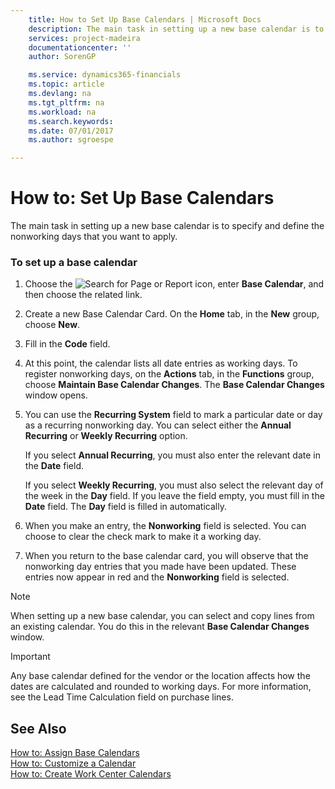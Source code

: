 ```yaml
---
    title: How to Set Up Base Calendars | Microsoft Docs
    description: The main task in setting up a new base calendar is to specify and define the nonworking days that you want to apply.
    services: project-madeira
    documentationcenter: ''
    author: SorenGP

    ms.service: dynamics365-financials
    ms.topic: article
    ms.devlang: na
    ms.tgt_pltfrm: na
    ms.workload: na
    ms.search.keywords:
    ms.date: 07/01/2017
    ms.author: sgroespe

---
```

# How to: Set Up Base Calendars
The main task in setting up a new base calendar is to specify and define the nonworking days that you want to apply.  
  
### To set up a base calendar  
  
1.  Choose the ![Search for Page or Report](media/ui-search/search_small.png "Search for Page or Report icon") icon, enter **Base Calendar**, and then choose the related link.  
  
2.  Create a new Base Calendar Card. On the **Home** tab, in the **New** group, choose **New**.  
  
3.  Fill in the **Code** field.  
  
4.  At this point, the calendar lists all date entries as working days. To register nonworking days, on the **Actions** tab, in the **Functions** group, choose **Maintain Base Calendar Changes**. The **Base Calendar Changes** window opens.  
  
5.  You can use the **Recurring System** field to mark a particular date or day as a recurring nonworking day. You can select either the **Annual Recurring** or **Weekly Recurring** option.  
  
     If you select **Annual Recurring**, you must also enter the relevant date in the **Date** field.  
  
     If you select **Weekly Recurring**, you must also select the relevant day of the week in the **Day** field. If you leave the field empty, you must fill in the **Date** field. The **Day** field is filled in automatically.  
  
6.  When you make an entry, the **Nonworking** field is selected. You can choose to clear the check mark to make it a working day.  
  
7.  When you return to the base calendar card, you will observe that the nonworking day entries that you made have been updated. These entries now appear in red and the **Nonworking** field is selected.  
  
> [!NOTE]  
>  When setting up a new base calendar, you can select and copy lines from an existing calendar. You do this in the relevant **Base Calendar Changes** window.  
  
> [!IMPORTANT]  
>  Any base calendar defined for the vendor or the location affects how the dates are calculated and rounded to working days. For more information, see the Lead Time Calculation field on purchase lines.  
  
## See Also  
 [How to: Assign Base Calendars](../how-to-assign-base-calendars.md)   
 [How to: Customize a Calendar](../how-to-customize-a-calendar.md)   
 [How to: Create Work Center Calendars](../how-to-create-work-center-calendars.md)